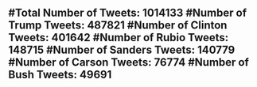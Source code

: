 #Total Number of Tweets: 1014133 
#Number of Trump Tweets: 487821
#Number of Clinton Tweets: 401642
#Number of Rubio Tweets: 148715
#Number of Sanders Tweets: 140779
#Number of Carson Tweets: 76774
#Number of Bush Tweets: 49691
---
